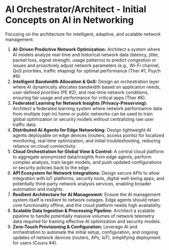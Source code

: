 # AI Orchestrator/Architect - Initial Concepts on AI in Networking

Focusing on the architecture for intelligent, adaptive, and scalable network management:

1.  **AI-Driven Predictive Network Optimization:** Architect a system where AI models analyze real-time and historical network data (latency, jitter, packet loss, signal strength, usage patterns) to predict congestion or issues and proactively adjust network parameters (e.g., Wi-Fi channel, QoS priorities, traffic shaping) for optimal performance (Ther #1, Psych #9).
2.  **Intelligent Bandwidth Allocation & QoS:** Design an orchestration layer where AI dynamically allocates bandwidth based on application needs, user-defined priorities (PE #2), and real-time network conditions, ensuring fair usage and performance for critical apps (Ther #6).
3.  **Federated Learning for Network Insights (Privacy-Preserving):** Architect a federated learning system where network performance data from multiple (opt-in) home or public networks can be used to train global optimization or security models without centralizing raw user traffic data.
4.  **Distributed AI Agents for Edge Networking:** Design lightweight AI agents deployable on edge devices (routers, access points) for localized monitoring, real-time optimization, and initial troubleshooting, reducing reliance on cloud connectivity.
5.  **Cloud Orchestration for Global View & Control:** A central cloud platform to aggregate anonymized data/insights from edge agents, perform complex analysis, train larger models, and push updated configurations or security policies back to the edge.
6.  **API Ecosystem for Network Integrations:** Design secure APIs to allow integration with IoT platforms, security tools, digital well-being apps, and potentially third-party network analysis services, enabling broader automation and insights.
7.  **Resilient Architecture for AI Management:** Ensure the AI management system itself is resilient to network outages. Edge agents should retain core functionality offline, and the cloud platform needs high availability.
8.  **Scalable Data Ingestion & Processing Pipeline:** Architect a scalable pipeline to handle potentially massive volumes of network telemetry data required for training effective AI optimization and security models.
9.  **Zero-Touch Provisioning & Configuration:** Leverage AI and orchestration to automate the initial setup, configuration, and ongoing updates of network devices (routers, APs, IoT), simplifying deployment for users (Couns #4). 